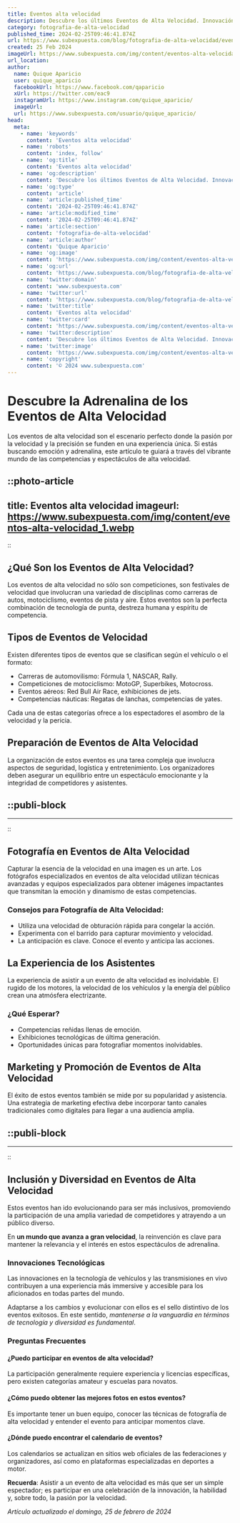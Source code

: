 ```yaml
---
title: Eventos alta velocidad
description: Descubre los últimos Eventos de Alta Velocidad. Innovación, competición y adrenalina para aficionados y profesionales. ¡No te pierdas la acción!
category: fotografia-de-alta-velocidad
published_time: 2024-02-25T09:46:41.874Z
url: https://www.subexpuesta.com/blog/fotografia-de-alta-velocidad/eventos-alta-velocidad
created: 25 Feb 2024
imageUrl: https://www.subexpuesta.com/img/content/eventos-alta-velocidad_1.webp
url_location:
author:
  name: Quique Aparicio
  user: quique_aparicio
  facebookUrl: https://www.facebook.com/qaparicio
  xUrl: https://twitter.com/eac9
  instagramUrl: https://www.instagram.com/quique_aparicio/
  imageUrl: 
  url: https://www.subexpuesta.com/usuario/quique_aparicio/
head:
  meta:
    - name: 'keywords'
      content: 'Eventos alta velocidad'
    - name: 'robots'
      content: 'index, follow'
    - name: 'og:title'
      content: 'Eventos alta velocidad'
    - name: 'og:description'
      content: 'Descubre los últimos Eventos de Alta Velocidad. Innovación, competición y adrenalina para aficionados y profesionales. ¡No te pierdas la acción!'
    - name: 'og:type'
      content: 'article'
    - name: 'article:published_time'
      content: '2024-02-25T09:46:41.874Z'
    - name: 'article:modified_time'
      content: '2024-02-25T09:46:41.874Z'
    - name: 'article:section'
      content: 'fotografia-de-alta-velocidad'
    - name: 'article:author'
      content: 'Quique Aparicio'
    - name: 'og:image'
      content: 'https://www.subexpuesta.com/img/content/eventos-alta-velocidad_1.webp'
    - name: 'og:url'
      content: 'https://www.subexpuesta.com/blog/fotografia-de-alta-velocidad/eventos-alta-velocidad'
    - name: 'twitter:domain'
      content: 'www.subexpuesta.com'
    - name: 'twitter:url'
      content: 'https://www.subexpuesta.com/blog/fotografia-de-alta-velocidad/eventos-alta-velocidad'
    - name: 'twitter:title'
      content: 'Eventos alta velocidad'
    - name: 'twitter:card'
      content: 'https://www.subexpuesta.com/img/content/eventos-alta-velocidad_1.webp'
    - name: 'twitter:description'
      content: 'Descubre los últimos Eventos de Alta Velocidad. Innovación, competición y adrenalina para aficionados y profesionales. ¡No te pierdas la acción!'
    - name: 'twitter:image'
      content: 'https://www.subexpuesta.com/img/content/eventos-alta-velocidad_1.webp'
    - name: 'copyright'
      content: '© 2024 www.subexpuesta.com'
---
```

# Descubre la Adrenalina de los Eventos de Alta Velocidad

Los eventos de alta velocidad son el escenario perfecto donde la pasión por la velocidad y la precisión se funden en una experiencia única. Si estás buscando emoción y adrenalina, este artículo te guiará a través del vibrante mundo de las competencias y espectáculos de alta velocidad.


::photo-article
---
title: Eventos alta velocidad
imageurl: https://www.subexpuesta.com/img/content/eventos-alta-velocidad_1.webp
---
::



## ¿Qué Son los Eventos de Alta Velocidad?

Los eventos de alta velocidad no sólo son competiciones, son festivales de velocidad que involucran una variedad de disciplinas como carreras de autos, motociclismo, eventos de pista y aire. Estos eventos son la perfecta combinación de tecnología de punta, destreza humana y espíritu de competencia.

## Tipos de Eventos de Velocidad

Existen diferentes tipos de eventos que se clasifican según el vehículo o el formato:

- Carreras de automovilismo: Fórmula 1, NASCAR, Rally.
- Competiciones de motociclismo: MotoGP, Superbikes, Motocross.
- Eventos aéreos: Red Bull Air Race, exhibiciones de jets.
- Competencias náuticas: Regatas de lanchas, competencias de yates.

Cada una de estas categorías ofrece a los espectadores el asombro de la velocidad y la pericia.

## Preparación de Eventos de Alta Velocidad

La organización de estos eventos es una tarea compleja que involucra aspectos de seguridad, logística y entretenimiento. Los organizadores deben asegurar un equilibrio entre un espectáculo emocionante y la integridad de competidores y asistentes.


  ::publi-block
  ---
  ---
  ::
  
  

## Fotografía en Eventos de Alta Velocidad

Capturar la esencia de la velocidad en una imagen es un arte. Los fotógrafos especializados en eventos de alta velocidad utilizan técnicas avanzadas y equipos especializados para obtener imágenes impactantes que transmitan la emoción y dinamismo de estas competencias.

### Consejos para Fotografía de Alta Velocidad:

- Utiliza una velocidad de obturación rápida para congelar la acción.
- Experimenta con el barrido para capturar movimiento y velocidad.
- La anticipación es clave. Conoce el evento y anticipa las acciones.

## La Experiencia de los Asistentes

La experiencia de asistir a un evento de alta velocidad es inolvidable. El rugido de los motores, la velocidad de los vehículos y la energía del público crean una atmósfera electrizante.

### ¿Qué Esperar?

- Competencias reñidas llenas de emoción.
- Exhibiciones tecnológicas de última generación.
- Oportunidades únicas para fotografiar momentos inolvidables.

## Marketing y Promoción de Eventos de Alta Velocidad

El éxito de estos eventos también se mide por su popularidad y asistencia. Una estrategia de marketing efectiva debe incorporar tanto canales tradicionales como digitales para llegar a una audiencia amplia.


  ::publi-block
  ---
  ---
  ::
  
  

## Inclusión y Diversidad en Eventos de Alta Velocidad

Estos eventos han ido evolucionando para ser más inclusivos, promoviendo la participación de una amplia variedad de competidores y atrayendo a un público diverso.

En **un mundo que avanza a gran velocidad**, la reinvención es clave para mantener la relevancia y el interés en estos espectáculos de adrenalina.

### Innovaciones Tecnológicas

Las innovaciones en la tecnología de vehículos y las transmisiones en vivo contribuyen a una experiencia más immersive y accesible para los aficionados en todas partes del mundo.

Adaptarse a los cambios y evolucionar con ellos es el sello distintivo de los eventos exitosos. En este sentido, _mantenerse a la vanguardia en términos de tecnología y diversidad es fundamental_.

### Preguntas Frecuentes

#### ¿Puedo participar en eventos de alta velocidad?
La participación generalmente requiere experiencia y licencias específicas, pero existen categorías amateur y escuelas para novatos.

#### ¿Cómo puedo obtener las mejores fotos en estos eventos?
Es importante tener un buen equipo, conocer las técnicas de fotografía de alta velocidad y entender el evento para anticipar momentos clave.

#### ¿Dónde puedo encontrar el calendario de eventos?
Los calendarios se actualizan en sitios web oficiales de las federaciones y organizadores, así como en plataformas especializadas en deportes a motor.

**Recuerda**: Asistir a un evento de alta velocidad es más que ser un simple espectador; es participar en una celebración de la innovación, la habilidad y, sobre todo, la pasión por la velocidad.

_Artículo actualizado el domingo, 25 de febrero de 2024_